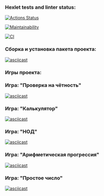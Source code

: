 ### Hexlet tests and linter status:
[![Actions Status](https://github.com/Trankvill/python-project-lvl1/workflows/hexlet-check/badge.svg)](https://github.com/Trankvill/python-project-lvl1/actions)

[![Maintainability](https://api.codeclimate.com/v1/badges/b6843406cc780abb5a0a/maintainability)](https://codeclimate.com/github/Trankvill/python-project-lvl1/maintainability)

[![CI](https://github.com/Trankvill/python-project-lvl1/actions/workflows/main.yml/badge.svg)](https://github.com/Trankvill/python-project-lvl1/actions/workflows/main.yml)

### Сборка и установка пакета проекта:
[![asciicast](https://asciinema.org/a/DvWqEN8Ab8RqncXiCExhRwJpT.svg)](https://asciinema.org/a/DvWqEN8Ab8RqncXiCExhRwJpT)

### Игры проекта:

### Игра: "Проверка на чётность"
[![asciicast](https://asciinema.org/a/Gs4IPlYLTVR0Zdhb7lOYc3iBC.svg)](https://asciinema.org/a/Gs4IPlYLTVR0Zdhb7lOYc3iBC)

### Игра: "Калькулятор"
[![asciicast](https://asciinema.org/a/YgSL2SEfZsw0TgOhLOsCCUp5A.svg)](https://asciinema.org/a/YgSL2SEfZsw0TgOhLOsCCUp5A)

### Игра: "НОД"
[![asciicast](https://asciinema.org/a/QC20aI7kSMf0jTYfnCzBbm4Kz.svg)](https://asciinema.org/a/QC20aI7kSMf0jTYfnCzBbm4Kz)

### Игра: "Арифметическая прогрессия"
[![asciicast](https://asciinema.org/a/7DkZcaY4oZbPg6dwPDjUXezft.svg)](https://asciinema.org/a/7DkZcaY4oZbPg6dwPDjUXezft)

### Игра: "Простое число"
[![asciicast](https://asciinema.org/a/zisRk6AFw9ff4Zn2xW4asWJbq.svg)](https://asciinema.org/a/zisRk6AFw9ff4Zn2xW4asWJbq)

